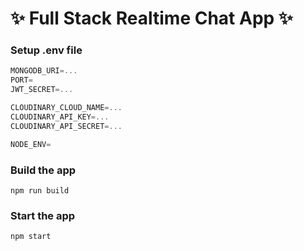 # ✨ Full Stack Realtime Chat App ✨

### Setup .env file

```js
MONGODB_URI=...
PORT=
JWT_SECRET=...

CLOUDINARY_CLOUD_NAME=...
CLOUDINARY_API_KEY=...
CLOUDINARY_API_SECRET=...

NODE_ENV=
```

### Build the app

```shell
npm run build 
```

### Start the app

```shell
npm start
```
